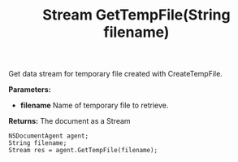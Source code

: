 ﻿---
uid: crmscript_ref_NSDocumentAgent_GetTempFile
title: Stream GetTempFile(String filename)
intellisense: NSDocumentAgent.GetTempFile
keywords: NSDocumentAgent, GetTempFile
so.topic: reference
---

Get data stream for temporary file created with CreateTempFile.

**Parameters:**
 - **filename** Name of temporary file to retrieve.

**Returns:** The document as a Stream

```crmscript
NSDocumentAgent agent;
String filename;
Stream res = agent.GetTempFile(filename);
```

